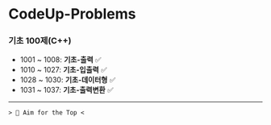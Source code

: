 ﻿# CodeUp-Problems

### 기초 100제(C++)  [<Basic-100>](https://github.com/ParrotMan0128/CodeUp-Problems/tree/e4fe4ec04cee0fdefc945a4fad49ede721f2622a/Basic-100)
+ 1001 ~ 1008: **기초-출력** ✅
+ 1010 ~ 1027: **기초-입출력** ✅
+ 1028 ~ 1030: **기초-데이터형** ✅
+ 1031 ~ 1037: **기초-출력변환** ✅

---
```
> 💯 Aim for the Top <
```